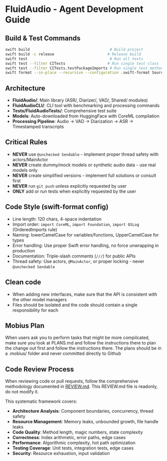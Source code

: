 # FluidAudio - Agent Development Guide

## Build & Test Commands

```bash
swift build                                    # Build project
swift build -c release                        # Release build
swift test                                     # Run all tests
swift test --filter CITests                   # Run single test class
swift test --filter CITests.testPackageImports # Run single test method
swift format --in-place --recursive --configuration .swift-format Sources/ Tests/
```

## Architecture

- **FluidAudio/**: Main library (ASR/, Diarizer/, VAD/, Shared/ modules)
- **FluidAudioCLI/**: CLI tool with benchmarking and processing commands
- **Tests/FluidAudioTests/**: Comprehensive test suite
- **Models**: Auto-downloaded from HuggingFace with CoreML compilation
- **Processing Pipeline**: Audio → VAD → Diarization → ASR → Timestamped transcripts

## Critical Rules

- **NEVER** use `@unchecked Sendable` - implement proper thread safety with actors/MainActor
- **NEVER** create dummy/mock models or synthetic audio data - use real models only
- **NEVER** create simplified versions - implement full solutions or consult first
- **NEVER** run `git push` unless explicitly requested by user
- **ONLY** add or run tests when explicitly requested by the user

## Code Style (swift-format config)

- Line length: 120 chars, 4-space indentation
- Import order: `import CoreML`, `import Foundation`, `import OSLog` (OrderedImports rule)
- Naming: lowerCamelCase for variables/functions, UpperCamelCase for types
- Error handling: Use proper Swift error handling, no force unwrapping in production
- Documentation: Triple-slash comments (`///`) for public APIs
- Thread safety: Use actors, `@MainActor`, or proper locking - never `@unchecked Sendable`

## Clean code

- When adding new interfaces, make sure that the API is consistent with the other model managers
- Files should be isolated and the code should contain a single responsibility for each

## Mobius Plan

When users ask you to perform tasks that might be more compilcated, make sure you look at PLANS.md and follow the instructions there to plan the change out first and follow the instructions there. The plans should be in a .mobius/ folder and never committed directly to Github

## Code Review Process

When reviewing code or pull requests, follow the comprehensive methodology documented in [REVIEW.md](REVIEW.md). This REVIEW.md file is readonly, do not modify it.

This systematic framework covers:

- **Architecture Analysis**: Component boundaries, concurrency, thread safety
- **Resource Management**: Memory leaks, unbounded growth, file handle leaks
- **Code Quality**: Method length, magic numbers, state complexity
- **Correctness**: Index arithmetic, error paths, edge cases
- **Performance**: Algorithmic complexity, hot path optimization
- **Testing Coverage**: Unit tests, integration tests, edge cases
- **Security**: Resource exhaustion, input validation
